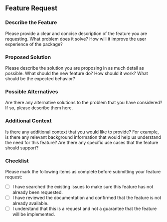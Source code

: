 ## Feature Request

### Describe the Feature

Please provide a clear and concise description of the feature you are requesting. What problem does it solve? How will it improve the user experience of the package?

### Proposed Solution

Please describe the solution you are proposing in as much detail as possible. What should the new feature do? How should it work? What should be the expected behavior?

### Possible Alternatives

Are there any alternative solutions to the problem that you have considered? If so, please describe them here.

### Additional Context

Is there any additional context that you would like to provide? For example, is there any relevant background information that would help us understand the need for this feature? Are there any specific use cases that the feature should support?

### Checklist

Please mark the following items as complete before submitting your feature request:

- [ ] I have searched the existing issues to make sure this feature has not already been requested.
- [ ] I have reviewed the documentation and confirmed that the feature is not already available.
- [ ] I understand that this is a request and not a guarantee that the feature will be implemented.
